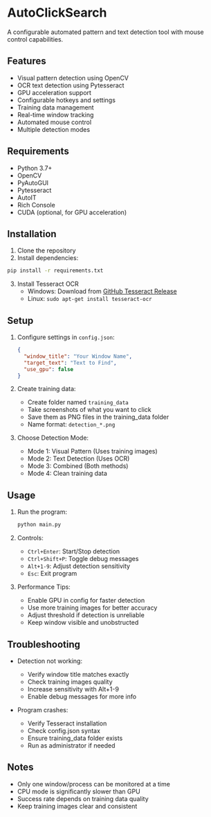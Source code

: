 # AutoClickSearch

A configurable automated pattern and text detection tool with mouse control capabilities.

## Features

- Visual pattern detection using OpenCV
- OCR text detection using Pytesseract
- GPU acceleration support
- Configurable hotkeys and settings
- Training data management
- Real-time window tracking
- Automated mouse control
- Multiple detection modes

## Requirements

- Python 3.7+
- OpenCV
- PyAutoGUI
- Pytesseract
- AutoIT
- Rich Console
- CUDA (optional, for GPU acceleration)

## Installation

1. Clone the repository
2. Install dependencies:
```bash
pip install -r requirements.txt
```
3. Install Tesseract OCR
   - Windows: Download from [GitHub Tesseract Release](https://github.com/UB-Mannheim/tesseract/wiki)
   - Linux: `sudo apt-get install tesseract-ocr`

## Setup

1. Configure settings in `config.json`:
   ```json
   {
     "window_title": "Your Window Name",
     "target_text": "Text to Find",
     "use_gpu": false
   }
   ```

2. Create training data:
   - Create folder named `training_data`
   - Take screenshots of what you want to click
   - Save them as PNG files in the training_data folder
   - Name format: `detection_*.png`

3. Choose Detection Mode:
   - Mode 1: Visual Pattern (Uses training images)
   - Mode 2: Text Detection (Uses OCR)
   - Mode 3: Combined (Both methods)
   - Mode 4: Clean training data

## Usage

1. Run the program:
   ```bash
   python main.py
   ```

2. Controls:
   - `Ctrl+Enter`: Start/Stop detection
   - `Ctrl+Shift+P`: Toggle debug messages
   - `Alt+1-9`: Adjust detection sensitivity
   - `Esc`: Exit program

3. Performance Tips:
   - Enable GPU in config for faster detection
   - Use more training images for better accuracy
   - Adjust threshold if detection is unreliable
   - Keep window visible and unobstructed

## Troubleshooting

- Detection not working:
  - Verify window title matches exactly
  - Check training images quality
  - Increase sensitivity with Alt+1-9
  - Enable debug messages for more info

- Program crashes:
  - Verify Tesseract installation
  - Check config.json syntax
  - Ensure training_data folder exists
  - Run as administrator if needed

## Notes

- Only one window/process can be monitored at a time
- CPU mode is significantly slower than GPU
- Success rate depends on training data quality
- Keep training images clear and consistent
